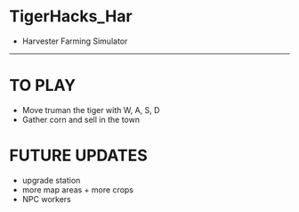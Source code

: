 # TigerHacks_Har
- Harvester Farming Simulator 
--------------------------
# TO PLAY
- Move truman the tiger with W, A, S, D
- Gather corn and sell in the town 

# FUTURE UPDATES
- upgrade station
- more map areas + more crops
- NPC workers 
